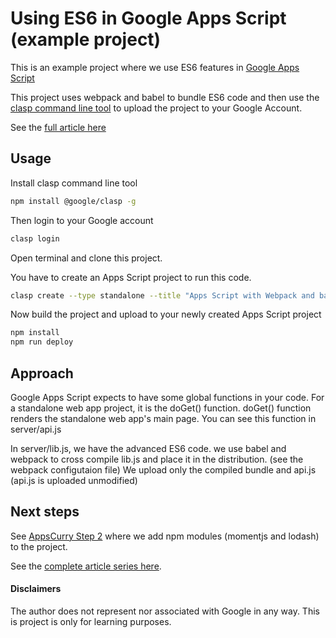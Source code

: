 # Using ES6 in Google Apps Script (example project)

This is an example project where we use ES6 features in [Google Apps Script](https://en.wikipedia.org/wiki/Google_Apps_Script)

This project uses webpack and babel to bundle ES6 code and then use the [clasp command line tool](https://github.com/google/clasp) to upload the project to your Google Account.

See the [full article here](http://blog.gsmart.in/es6-and-npm-modules-in-google-apps-script/)

## Usage

Install clasp command line tool 

```bash
npm install @google/clasp -g
```

Then login to your Google account

```bash
clasp login
```

Open terminal and clone this project.

You have to create an Apps Script project to run this code.

```bash
clasp create --type standalone --title "Apps Script with Webpack and babel"
```

Now build the project and upload to your newly created Apps Script project

```bash
npm install
npm run deploy
```


## Approach

Google Apps Script expects to have some global functions in your code. For a standalone web app project, it is the doGet()
function. doGet() function renders the standalone web app's main page. You can see this function in server/api.js

In server/lib.js, we have the advanced ES6 code. we use babel and webpack to cross compile lib.js and place it in the distribution. (see the webpack configutaion file) 
We upload only the compiled bundle and api.js (api.js is uploaded unmodified)

## Next steps

See [AppsCurry Step 2](https://github.com/gsmart-in/AppsCurryStep2) where we add npm modules (momentjs and lodash) to the project. 

See the [complete article series here](http://blog.gsmart.in/es6-and-npm-modules-in-google-apps-script/).

#### Disclaimers
The author does not represent nor associated with Google in any way. This is project is only for learning purposes.
